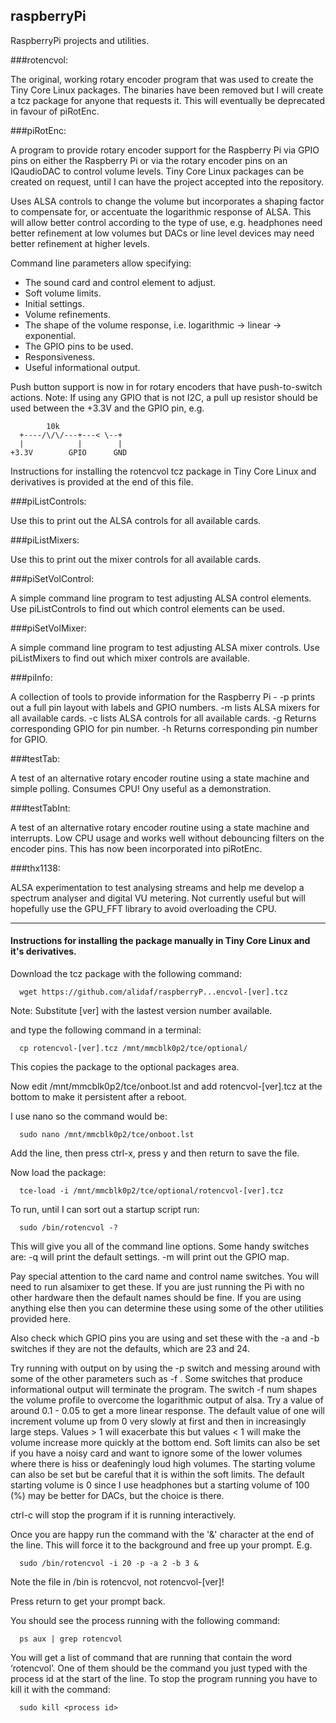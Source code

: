 ## raspberryPi
RaspberryPi projects and utilities.

###rotencvol:

The original, working rotary encoder program that was used to create the Tiny Core Linux 
packages. 
The binaries have been removed but I will create a tcz package for anyone that requests it. 
This will eventually be deprecated in favour of piRotEnc.

###piRotEnc:

A program to provide rotary encoder support for the Raspberry Pi via GPIO pins on either the Raspberry Pi or via the rotary encoder pins on an IQaudioDAC to control volume levels. Tiny Core Linux packages can be created on request, until I can have the project accepted into the repository.

Uses ALSA controls to change the volume but incorporates a shaping factor to compensate for, or accentuate the logarithmic response of ALSA. This will allow better control according to the type of use, e.g. headphones need better refinement at low volumes but DACs or line level devices may need better refinement at higher levels.

Command line parameters allow specifying:

* The sound card and control element to adjust.
* Soft volume limits.
* Initial settings.
* Volume refinements.
* The shape of the volume response, i.e. logarithmic -> linear -> exponential.
* The GPIO pins to be used.
* Responsiveness.
* Useful informational output.

Push button support is now in for rotary encoders that have push-to-switch actions.
Note: If using any GPIO that is not I2C, a pull up resistor should be used between the +3.3V and the GPIO pin, e.g.

            10k
      +----/\/\/---+---< \--+
      |            |        |
    +3.3V        GPIO      GND

Instructions for installing the rotencvol tcz package in Tiny Core Linux and derivatives is provided at the end of this file.

###piListControls:

Use this to print out the ALSA controls for all available cards.

###piListMixers:

Use this to print out the mixer controls for all available cards.

###piSetVolControl:

A simple command line program to test adjusting ALSA control elements. Use piListControls to find out which control elements can be used.

###piSetVolMixer:

A simple command line program to test adjusting ALSA mixer controls. Use piListMixers to find out which mixer controls are available.

###piInfo:

A collection of tools to provide information for the Raspberry Pi -
	-p prints out a full pin layout with labels and GPIO numbers.
	-m lists ALSA mixers for all available cards.
	-c lists ALSA controls for all available cards.
	-g <pin>  Returns corresponding GPIO for pin number.
	-h <gpio> Returns corresponding pin number for GPIO.

###testTab:

A test of an alternative rotary encoder routine using a state machine and simple polling. 
Consumes CPU! Ony useful as a demonstration.

###testTabInt:

A test of an alternative rotary encoder routine using a state machine and interrupts. Low CPU usage and works well without debouncing filters on the encoder pins. This has now been incorporated into piRotEnc.

###thx1138:

ALSA experimentation to test analysing streams and help me develop a spectrum analyser and digital VU metering. Not currently useful but will hopefully use the GPU_FFT library to avoid overloading the CPU.

---
#### Instructions for installing the package manually in Tiny Core Linux and it's derivatives.

Download the tcz package with the following command:

      wget https://github.com/alidaf/raspberryP...encvol-[ver].tcz

 Note: Substitute [ver] with the lastest version number available.

and type the following command in a terminal:

      cp rotencvol-[ver].tcz /mnt/mmcblk0p2/tce/optional/

This copies the package to the optional packages area.

Now edit /mnt/mmcblk0p2/tce/onboot.lst and add rotencvol-[ver].tcz at the bottom to make it persistent after 
a reboot.

I use nano so the command would be:

      sudo nano /mnt/mmcblk0p2/tce/onboot.lst

Add the line, then press ctrl-x, press y and then return to save the file.

Now load the package:

      tce-load -i /mnt/mmcblk0p2/tce/optional/rotencvol-[ver].tcz

To run, until I can sort out a startup script run:

      sudo /bin/rotencvol -?

This will give you all of the command line options. Some handy switches are:
  -q will print the default settings. 
  -m will print out the GPIO map.

Pay special attention to the card name and control name switches. You will need to run alsamixer to get these. 
If you are just running the Pi with no other hardware then the default names should be fine. If you are using 
anything else then you can determine these using some of the other utilities provided here.

Also check which GPIO pins you are using and set these with the -a and -b switches if they are not the defaults, 
which are 23 and 24.

Try running with output on by using the -p switch and messing around with some of the other parameters such 
as -f <num>. Some switches that produce informational output will terminate the program. The switch -f num 
shapes the volume profile to overcome the logarithmic output of alsa. Try a value of around 0.1 - 0.05 to get a 
more linear response. The default value of one will increment volume up from 0 very slowly at first and then in 
increasingly large steps. Values > 1 will exacerbate this but values < 1 will make the volume increase more 
quickly at the bottom end. Soft limits can also be set if you have a noisy card and want to ignore some of the 
lower volumes where there is hiss or deafeningly loud high volumes. The starting volume can also be set but be 
careful that it is within the soft limits. The default starting volume is 0 since I use headphones but a starting 
volume of 100 (%) may be better for DACs, but the choice is there.

ctrl-c will stop the program if it is running interactively.

Once you are happy run the command with the '&' character at the end of the line. This will force it to the 
background and free up your prompt. E.g.

      sudo /bin/rotencvol -i 20 -p -a 2 -b 3 &
  Note the file in /bin is rotencvol, not rotencvol-[ver]!

Press return to get your prompt back.

You should see the process running with the following command:

      ps aux | grep rotencvol

You will get a list of command that are running that contain the word ‘rotencvol’. One of them should be the 
command you just typed with the process id at the start of the line. To stop the program running you have to kill 
it with the command:

      sudo kill <process id>
